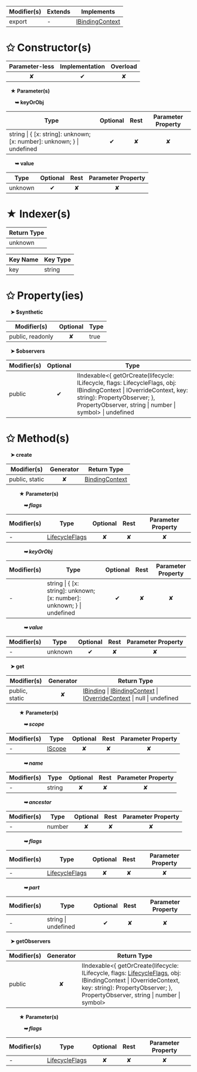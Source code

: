 | Modifier(s)                            | Extends                      | Implements                                    |
|----------------------------------------|------------------------------|-----------------------------------------------|
| export | - | [IBindingContext](/runtime/interface/observation/ibindingcontext.md) |

# &#10025; Constructor(s)

| Parameter-less                         | Implementation                          | Overload                          |
|:--------------------------------------:|:---------------------------------------:|:---------------------------------:|
| ✘ | ✔ | ✘ |

&nbsp;&nbsp; **&#9733; Parameter(s)**

&nbsp;&nbsp;&nbsp;&nbsp;&nbsp; **&#10149; keyOrObj**

| Type                        | Optional                           | Rest                          | Parameter Property                          |
|-----------------------------|:----------------------------------:|:-----------------------------:|:-------------------------------------------:|
| string &#124; { [x: string]: unknown; [x: number]: unknown; } &#124; undefined | ✔  | ✘ | ✘ |

&nbsp;&nbsp;&nbsp;&nbsp;&nbsp; **&#10149; value**

| Type                        | Optional                           | Rest                          | Parameter Property                          |
|-----------------------------|:----------------------------------:|:-----------------------------:|:-------------------------------------------:|
| unknown | ✔  | ✘ | ✘ |

# &#9733; Indexer(s)

| Return Type                      |
|----------------------------------|
| unknown |

| Key Name                                 | Key Type                       |
|------------------------------------------|--------------------------------|
| key | string |

# &#10025; Property(ies)

&nbsp;&nbsp; **&#10148; $synthetic**

| Modifier(s)                               | Optional                           | Type                         |
|-------------------------------------------|:----------------------------------:|------------------------------|
| public, readonly | ✘ | true |

&nbsp;&nbsp; **&#10148; $observers**

| Modifier(s)                               | Optional                           | Type                         |
|-------------------------------------------|:----------------------------------:|------------------------------|
| public | ✔ | IIndexable&lt;{ getOrCreate(lifecycle: ILifecycle, flags: LifecycleFlags, obj: IBindingContext &#124; IOverrideContext, key: string): PropertyObserver; }, PropertyObserver, string &#124; number &#124; symbol&gt; &#124; undefined |

# &#10025; Method(s)

&nbsp;&nbsp; **&#10148; create**

| Modifier(s)                              | Generator                          | Return Type                       |
|------------------------------------------|:----------------------------------:|-----------------------------------|
| public, static | ✘ | [BindingContext](/runtime/observation/class/binding-context/bindingcontext.md) |

&nbsp;&nbsp;&nbsp;&nbsp;&nbsp;&nbsp;&nbsp;&nbsp; **&#9733; Parameter(s)**

&nbsp;&nbsp;&nbsp;&nbsp;&nbsp;&nbsp;&nbsp;&nbsp;&nbsp;&nbsp;&nbsp; _**&#10149; flags**_

| Modifier(s)                              | Type                        | Optional                           | Rest                          | Parameter Property                          |
|------------------------------------------|-----------------------------|:----------------------------------:|:-----------------------------:|:-------------------------------------------:|
| - | [LifecycleFlags](/runtime/enum/flags/lifecycleflags.md) | ✘  | ✘ | ✘ |

&nbsp;&nbsp;&nbsp;&nbsp;&nbsp;&nbsp;&nbsp;&nbsp;&nbsp;&nbsp;&nbsp; _**&#10149; keyOrObj**_

| Modifier(s)                              | Type                        | Optional                           | Rest                          | Parameter Property                          |
|------------------------------------------|-----------------------------|:----------------------------------:|:-----------------------------:|:-------------------------------------------:|
| - | string &#124; { [x: string]: unknown; [x: number]: unknown; } &#124; undefined | ✔  | ✘ | ✘ |

&nbsp;&nbsp;&nbsp;&nbsp;&nbsp;&nbsp;&nbsp;&nbsp;&nbsp;&nbsp;&nbsp; _**&#10149; value**_

| Modifier(s)                              | Type                        | Optional                           | Rest                          | Parameter Property                          |
|------------------------------------------|-----------------------------|:----------------------------------:|:-----------------------------:|:-------------------------------------------:|
| - | unknown | ✔  | ✘ | ✘ |

&nbsp;&nbsp; **&#10148; get**

| Modifier(s)                              | Generator                          | Return Type                       |
|------------------------------------------|:----------------------------------:|-----------------------------------|
| public, static | ✘ | [IBinding](/runtime/interface/lifecycle/ibinding.md) &#124; [IBindingContext](/runtime/interface/observation/ibindingcontext.md) &#124; [IOverrideContext](/runtime/interface/observation/ioverridecontext.md) &#124; null &#124; undefined |

&nbsp;&nbsp;&nbsp;&nbsp;&nbsp;&nbsp;&nbsp;&nbsp; **&#9733; Parameter(s)**

&nbsp;&nbsp;&nbsp;&nbsp;&nbsp;&nbsp;&nbsp;&nbsp;&nbsp;&nbsp;&nbsp; _**&#10149; scope**_

| Modifier(s)                              | Type                        | Optional                           | Rest                          | Parameter Property                          |
|------------------------------------------|-----------------------------|:----------------------------------:|:-----------------------------:|:-------------------------------------------:|
| - | [IScope](/runtime/interface/observation/iscope.md) | ✘  | ✘ | ✘ |

&nbsp;&nbsp;&nbsp;&nbsp;&nbsp;&nbsp;&nbsp;&nbsp;&nbsp;&nbsp;&nbsp; _**&#10149; name**_

| Modifier(s)                              | Type                        | Optional                           | Rest                          | Parameter Property                          |
|------------------------------------------|-----------------------------|:----------------------------------:|:-----------------------------:|:-------------------------------------------:|
| - | string | ✘  | ✘ | ✘ |

&nbsp;&nbsp;&nbsp;&nbsp;&nbsp;&nbsp;&nbsp;&nbsp;&nbsp;&nbsp;&nbsp; _**&#10149; ancestor**_

| Modifier(s)                              | Type                        | Optional                           | Rest                          | Parameter Property                          |
|------------------------------------------|-----------------------------|:----------------------------------:|:-----------------------------:|:-------------------------------------------:|
| - | number | ✘  | ✘ | ✘ |

&nbsp;&nbsp;&nbsp;&nbsp;&nbsp;&nbsp;&nbsp;&nbsp;&nbsp;&nbsp;&nbsp; _**&#10149; flags**_

| Modifier(s)                              | Type                        | Optional                           | Rest                          | Parameter Property                          |
|------------------------------------------|-----------------------------|:----------------------------------:|:-----------------------------:|:-------------------------------------------:|
| - | [LifecycleFlags](/runtime/enum/flags/lifecycleflags.md) | ✘  | ✘ | ✘ |

&nbsp;&nbsp;&nbsp;&nbsp;&nbsp;&nbsp;&nbsp;&nbsp;&nbsp;&nbsp;&nbsp; _**&#10149; part**_

| Modifier(s)                              | Type                        | Optional                           | Rest                          | Parameter Property                          |
|------------------------------------------|-----------------------------|:----------------------------------:|:-----------------------------:|:-------------------------------------------:|
| - | string &#124; undefined | ✔  | ✘ | ✘ |

&nbsp;&nbsp; **&#10148; getObservers**

| Modifier(s)                              | Generator                          | Return Type                       |
|------------------------------------------|:----------------------------------:|-----------------------------------|
| public | ✘ | IIndexable&lt;{ getOrCreate(lifecycle: ILifecycle, flags: [LifecycleFlags](/runtime/enum/flags/lifecycleflags.md), obj: IBindingContext &#124; IOverrideContext, key: string): PropertyObserver; }, PropertyObserver, string &#124; number &#124; symbol&gt; |

&nbsp;&nbsp;&nbsp;&nbsp;&nbsp;&nbsp;&nbsp;&nbsp; **&#9733; Parameter(s)**

&nbsp;&nbsp;&nbsp;&nbsp;&nbsp;&nbsp;&nbsp;&nbsp;&nbsp;&nbsp;&nbsp; _**&#10149; flags**_

| Modifier(s)                              | Type                        | Optional                           | Rest                          | Parameter Property                          |
|------------------------------------------|-----------------------------|:----------------------------------:|:-----------------------------:|:-------------------------------------------:|
| - | [LifecycleFlags](/runtime/enum/flags/lifecycleflags.md) | ✘  | ✘ | ✘ |